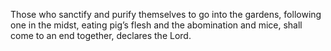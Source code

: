 Those who sanctify and purify themselves to go into the gardens, following one in the midst, eating pig’s flesh and the abomination and mice, shall come to an end together, declares the Lord.
